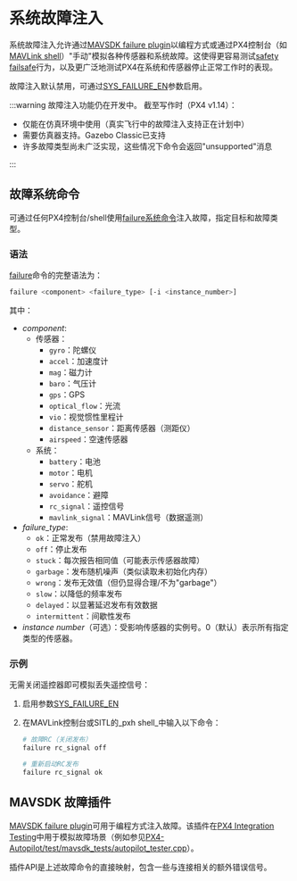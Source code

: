 # 系统故障注入

系统故障注入允许通过[MAVSDK failure plugin](https://mavsdk.mavlink.io/main/en/cpp/api_reference/classmavsdk_1_1_failure.html)以编程方式或通过PX4控制台（如[MAVLink shell](../debug/mavlink_shell.md#mavlink-shell)）"手动"模拟各种传感器和系统故障。这使得更容易测试[safety failsafe](../config/safety.md)行为，以及更广泛地测试PX4在系统和传感器停止正常工作时的表现。

故障注入默认禁用，可通过[SYS_FAILURE_EN](../advanced_config/parameter_reference.md#SYS_FAILURE_EN)参数启用。

:::warning
故障注入功能仍在开发中。
截至写作时（PX4 v1.14）：

- 仅能在仿真环境中使用（真实飞行中的故障注入支持正在计划中）
- 需要仿真器支持。Gazebo Classic已支持
- 许多故障类型尚未广泛实现，这些情况下命令会返回"unsupported"消息

:::

## 故障系统命令

可通过任何PX4控制台/shell使用[failure系统命令](../modules/modules_command.md#failure)注入故障，指定目标和故障类型。

### 语法

[failure](../modules/modules_command.md#failure)命令的完整语法为：

```sh
failure <component> <failure_type> [-i <instance_number>]
```

其中：

- _component_:
  - 传感器：
    - `gyro`：陀螺仪
    - `accel`：加速度计
    - `mag`：磁力计
    - `baro`：气压计
    - `gps`：GPS
    - `optical_flow`：光流
    - `vio`：视觉惯性里程计
    - `distance_sensor`：距离传感器（测距仪）
    - `airspeed`：空速传感器
  - 系统：
    - `battery`：电池
    - `motor`：电机
    - `servo`：舵机
    - `avoidance`：避障
    - `rc_signal`：遥控信号
    - `mavlink_signal`：MAVLink信号（数据遥测）
- _failure_type_:
  - `ok`：正常发布（禁用故障注入）
  - `off`：停止发布
  - `stuck`：每次报告相同值（可能表示传感器故障）
  - `garbage`：发布随机噪声（类似读取未初始化内存）
  - `wrong`：发布无效值（但仍显得合理/不为"garbage"）
  - `slow`：以降低的频率发布
  - `delayed`：以显著延迟发布有效数据
  - `intermittent`：间歇性发布
- _instance number_（可选）：受影响传感器的实例号。0（默认）表示所有指定类型的传感器。

### 示例

无需关闭遥控器即可模拟丢失遥控信号：

1. 启用参数[SYS_FAILURE_EN](../advanced_config/parameter_reference.md#SYS_FAILURE_EN)
1. 在MAVLink控制台或SITL的_pxh shell_中输入以下命令：

   ```sh
   # 故障RC（关闭发布）
   failure rc_signal off

   # 重新启动RC发布
   failure rc_signal ok
   ```

## MAVSDK 故障插件

[MAVSDK failure plugin](https://mavsdk.mavlink.io/main/en/cpp/api_reference/classmavsdk_1_1_failure.html)可用于编程方式注入故障。该插件在[PX4 Integration Testing](../test_and_ci/integration_testing_mavsdk.md)中用于模拟故障场景（例如参见[PX4-Autopilot/test/mavsdk_tests/autopilot_tester.cpp](https://github.com/PX4/PX4-Autopilot/blob/main/test/mavsdk_tests/autopilot_tester.cpp)）。

插件API是上述故障命令的直接映射，包含一些与连接相关的额外错误信号。